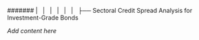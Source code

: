 ####### |   |   |   |   |   |   ├── Sectoral Credit Spread Analysis for Investment-Grade Bonds

*Add content here*